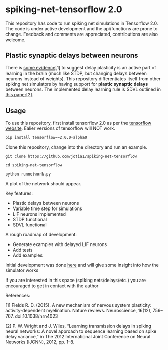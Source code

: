 # spiking-net-tensorflow 2.0
This repository has code to run spiking net simulations in Tensorflow 2.0. The code is under active development and the api/functions are prone to change. Feedback and comments are appreciated, contributions are also welcome. 

## Plastic synaptic delays between neurons
There is [some evidence](https://www.ncbi.nlm.nih.gov/pmc/articles/PMC6310485/)[1] to suggest delay plasticity is an active part of learning in the brain (much like STDP, but changing delays between neurons instead of weights). This repository differentiates itself from other spiking net simulators by having support for **plastic synaptic delays** between neurons. The implemented delay learning rule is SDVL outlined in [this paper](https://ieeexplore.ieee.org/document/6252371)[2].

## Usage
To use this repository, first install tensorflow 2.0 as per the [tensorflow website](https://www.tensorflow.org/install/pip). Ealier versions of tensorflow will NOT work.

```
pip install tensorflow==2.0.0-alpha0
```

Clone this repository, change into the directory and run an example.

```
git clone https://github.com/jotia1/spiking-net-tensorflow

cd spiking-net-tensorflow

python runnetwork.py
```

A plot of the network should appear.


Key features:
- Plastic delays between neurons
- Variable time step for simulations
- LIF neurons implemented
- STDP functional
- SDVL functional 


A rough roadmap of development:
- Generate examples with delayed LIF neurons
- Add tests
- Add examples 

Initial development was done [here](https://colab.research.google.com/drive/1ompErt-hmnRBYUk6fjcRyqrc8Et2cXxY) and will give some insight into how the simulator works

If you are interested in this space (spiking nets/delays/etc.) you are encouraged to get in contact with the author

References:

[1] Fields R. D. (2015). A new mechanism of nervous system plasticity: activity-dependent myelination. Nature reviews. Neuroscience, 16(12), 756–767. doi:10.1038/nrn4023

[2] P. W. Wright and J. Wiles, “Learning transmission delays in spiking neural networks: A novel approach to sequence learning based on spike delay variance,” in The 2012 International Joint Conference on Neural Networks (IJCNN), 2012, pp. 1–8.

